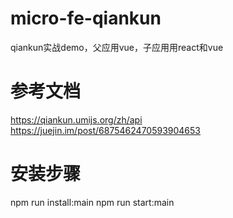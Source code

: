 # micro-fe-qiankun
  qiankun实战demo，父应用vue，子应用用react和vue

# 参考文档
  https://qiankun.umijs.org/zh/api
  https://juejin.im/post/6875462470593904653

# 安装步骤
  npm run install:main
  npm run start:main

